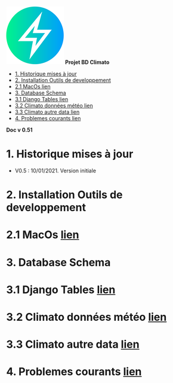 ![logo](https://raw.githubusercontent.com/MeteoR-OI/bd-climato/master/doc/meteoi.re-logo_mini.png)
**Projet BD Climato**

<!-- @import "[TOC]" {cmd="toc" depthFrom=1 depthTo=6 orderedList=false} -->

<!-- code_chunk_output -->

- [1.	Historique mises à jour](#1historique-mises-à-jour)
- [2. Installation Outils de developpement](#2-installation-outils-de-developpement)
- [2.1 MacOs lien](#21-macos-lien)
- [3. Database Schema](#3-database-schema)
- [3.1 Django Tables lien](#31-django-tables-lien)
- [3.2 Climato données météo lien](#32-climato-données-météo-lien)
- [3.3 Climato autre data lien](#33-climato-autre-data-lien)
- [4. Problemes courants lien](#4-problemes-courants-lien)

<!-- /code_chunk_output -->

**Doc v 0.51**

# 1.	Historique mises à jour
- V0.5 : 10/01/2021. Version initiale

# 2. Installation Outils de developpement
# 2.1 MacOs [lien](doc/install%20dev%20tools-MacOs.md)

# 3. Database Schema

# 3.1 Django Tables [lien](doc/bd%20schema/django%20tables.png)

# 3.2 Climato données météo [lien](doc/bd%20schema/climato-data.png)

# 3.3 Climato autre data [lien](doc/bd%20schema/climato-autre%20donnees.png)

# 4. Problemes courants [lien](doc/problemes%20courant.md)
